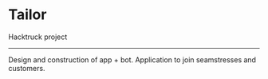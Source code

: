 # Tailor

Hacktruck project
_________________________
Design and construction of app + bot.
Application to join seamstresses and customers.
